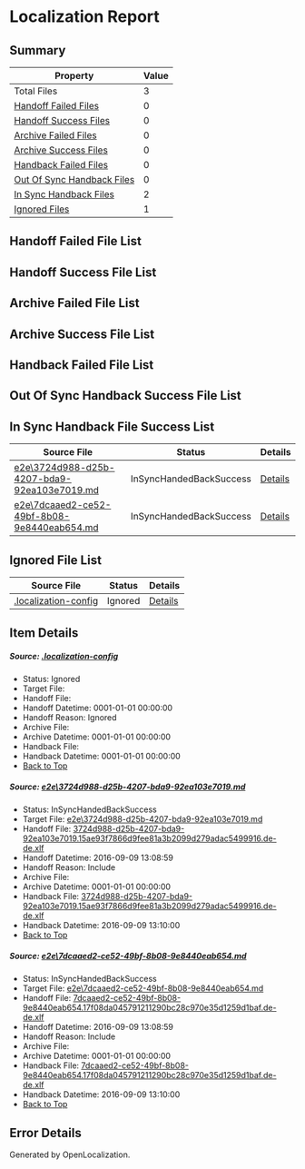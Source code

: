 # <a name='report-top'></a> Localization Report

## Summary
 Property | Value 
 -------- | ----- 
 Total Files | 3
[ Handoff Failed Files ](#handoff-failed-list)| 0
[ Handoff Success Files ](#handoff-success-list)| 0
[ Archive Failed Files ](#archive-failed-list)| 0
[ Archive Success Files ](#archive-success-list)| 0
[ Handback Failed Files ](#handback-failed-list)| 0
[ Out Of Sync Handback Files ](#outofsync-handback-success-list)| 0
[ In Sync Handback Files ](#insync-handback-success-list)| 2
[ Ignored Files ](#ignored-list)| 1

## <a name='handoff-failed-list'></a> Handoff Failed File List

## <a name='handoff-success-list'></a> Handoff Success File List

## <a name='archive-failed-list'></a> Archive Failed File List

## <a name='archive-success-list'></a> Archive Success File List

## <a name='handback-failed-list'></a> Handback Failed File List

## <a name='outofsync-handback-success-list'></a> Out Of Sync Handback Success File List

## <a name='insync-handback-success-list'></a> In Sync Handback File Success List
 Source File | Status | Details 
 ----------- | ------ | ------- 
 [e2e\3724d988-d25b-4207-bda9-92ea103e7019.md](https://github.com/OpenLocalizationTestOrg/ol-test0/blob/8f0071aea0732ddc5ca169f1fec1f6a69e829b3d/e2e/3724d988-d25b-4207-bda9-92ea103e7019.md) | InSyncHandedBackSuccess | [Details](#2e39ffac046ec79a13bb41f8ba819a06bbb0dc191)
 [e2e\7dcaaed2-ce52-49bf-8b08-9e8440eab654.md](https://github.com/OpenLocalizationTestOrg/ol-test0/blob/8f0071aea0732ddc5ca169f1fec1f6a69e829b3d/e2e/7dcaaed2-ce52-49bf-8b08-9e8440eab654.md) | InSyncHandedBackSuccess | [Details](#b03b08c5ba4881ebaa7fb4510541b86a2469ba952)

## <a name='ignored-list'></a> Ignored File List
 Source File | Status | Details 
 ----------- | ------ | ------- 
 [.localization-config](https://github.com/OpenLocalizationTestOrg/ol-test0/blob/8f0071aea0732ddc5ca169f1fec1f6a69e829b3d/.localization-config) | Ignored | [Details](#c268a05ecaa7ec85942ed632c29928ee5bd6da8d0)

## Item Details
##### <a name='c268a05ecaa7ec85942ed632c29928ee5bd6da8d0'></a> Source: [.localization-config](https://github.com/OpenLocalizationTestOrg/ol-test0/blob/8f0071aea0732ddc5ca169f1fec1f6a69e829b3d/.localization-config)
* Status: Ignored
* Target File: 
* Handoff File: 
* Handoff Datetime: 0001-01-01 00:00:00
* Handoff Reason: Ignored
* Archive File: 
* Archive Datetime: 0001-01-01 00:00:00
* Handback File: 
* Handback Datetime: 0001-01-01 00:00:00
* [Back to Top](#report-top)

##### <a name='2e39ffac046ec79a13bb41f8ba819a06bbb0dc191'></a> Source: [e2e\3724d988-d25b-4207-bda9-92ea103e7019.md](https://github.com/OpenLocalizationTestOrg/ol-test0/blob/8f0071aea0732ddc5ca169f1fec1f6a69e829b3d/e2e/3724d988-d25b-4207-bda9-92ea103e7019.md)
* Status: InSyncHandedBackSuccess
* Target File: [e2e\3724d988-d25b-4207-bda9-92ea103e7019.md](https://github.com/OpenLocalizationTestOrg/ol-test0-dede/blob/16d80414d8c8ce44f4dbbc32e5feb55b41cd6909/e2e/3724d988-d25b-4207-bda9-92ea103e7019.md)
* Handoff File: [3724d988-d25b-4207-bda9-92ea103e7019.15ae93f7866d9fee81a3b2099d279adac5499916.de-de.xlf](https://github.com/OpenLocalizationTestOrg/ol-test0-handoff/blob/b8c216551d99531dca626f4e465c657946de215d/ol-handoff/OpenLocalizationTestOrg/ol-test0-dede/yuwzho/ht/3724d988-d25b-4207-bda9-92ea103e7019.15ae93f7866d9fee81a3b2099d279adac5499916.de-de.xlf)
* Handoff Datetime: 2016-09-09 13:08:59
* Handoff Reason: Include
* Archive File: 
* Archive Datetime: 0001-01-01 00:00:00
* Handback File: [3724d988-d25b-4207-bda9-92ea103e7019.15ae93f7866d9fee81a3b2099d279adac5499916.de-de.xlf](https://github.com/OpenLocalizationTestOrg/ol-test0-handback/blob/0e7bf1137af8216e698e7967dec1565c8e823cac/ol-handback/OpenLocalizationTestOrg/ol-test0-dede/yuwzho/ht/3724d988-d25b-4207-bda9-92ea103e7019.15ae93f7866d9fee81a3b2099d279adac5499916.de-de.xlf)
* Handback Datetime: 2016-09-09 13:10:00
* [Back to Top](#report-top)

##### <a name='b03b08c5ba4881ebaa7fb4510541b86a2469ba952'></a> Source: [e2e\7dcaaed2-ce52-49bf-8b08-9e8440eab654.md](https://github.com/OpenLocalizationTestOrg/ol-test0/blob/8f0071aea0732ddc5ca169f1fec1f6a69e829b3d/e2e/7dcaaed2-ce52-49bf-8b08-9e8440eab654.md)
* Status: InSyncHandedBackSuccess
* Target File: [e2e\7dcaaed2-ce52-49bf-8b08-9e8440eab654.md](https://github.com/OpenLocalizationTestOrg/ol-test0-dede/blob/16d80414d8c8ce44f4dbbc32e5feb55b41cd6909/e2e/7dcaaed2-ce52-49bf-8b08-9e8440eab654.md)
* Handoff File: [7dcaaed2-ce52-49bf-8b08-9e8440eab654.17f08da045791211290bc28c970e35d1259d1baf.de-de.xlf](https://github.com/OpenLocalizationTestOrg/ol-test0-handoff/blob/b8c216551d99531dca626f4e465c657946de215d/ol-handoff/OpenLocalizationTestOrg/ol-test0-dede/yuwzho/ht/7dcaaed2-ce52-49bf-8b08-9e8440eab654.17f08da045791211290bc28c970e35d1259d1baf.de-de.xlf)
* Handoff Datetime: 2016-09-09 13:08:59
* Handoff Reason: Include
* Archive File: 
* Archive Datetime: 0001-01-01 00:00:00
* Handback File: [7dcaaed2-ce52-49bf-8b08-9e8440eab654.17f08da045791211290bc28c970e35d1259d1baf.de-de.xlf](https://github.com/OpenLocalizationTestOrg/ol-test0-handback/blob/0e7bf1137af8216e698e7967dec1565c8e823cac/ol-handback/OpenLocalizationTestOrg/ol-test0-dede/yuwzho/ht/7dcaaed2-ce52-49bf-8b08-9e8440eab654.17f08da045791211290bc28c970e35d1259d1baf.de-de.xlf)
* Handback Datetime: 2016-09-09 13:10:00
* [Back to Top](#report-top)


## Error Details

Generated by OpenLocalization.
